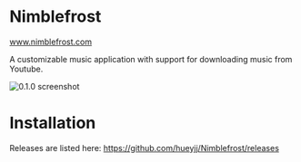 # Nimblefrost
www.nimblefrost.com

A customizable music application with support for downloading music 
from Youtube.


![0.1.0 screenshot](https://raw.githubusercontent.com/hueyjj/Nimblefrost/master/screenshots/0.1.0_0.PNG)


# Installation
Releases are listed here: https://github.com/hueyjj/Nimblefrost/releases